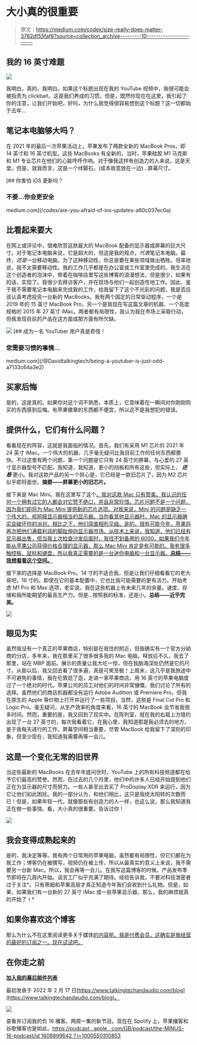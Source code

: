 # 大小真的很重要

> 原文：<https://medium.com/codex/size-really-does-matter-3782df55faf6?source=collection_archive---------10----------------------->

## 我的 16 英寸难题

![](img/7561fc3f7d6175533b655a377ac67606.png)

我明白，真的，我明白。如果这个标题出现在我的 YouTube 视频中，我很可能会被指责为 clickbait。这是我们养成的习惯，但是，既然你现在在这里，我引起了你的注意，让我们开始吧，好吗，为什么我觉得很容易想到这个标题？这一切都始于去年…

## 笔记本电脑够大吗？

在 2021 年的最后一次苹果活动上，苹果发布了两款全新的 MacBook Pros，即 14 英寸和 16 英寸机型。这些 MacBooks 有全新的，当时，苹果硅胶 M1 马克斯和 M1 专业芯片在他们的心脏呼呼作响。对于像我这样有创造力的人来说，这是天堂。但是，就我而言，这是一个绊脚石，(成本故意放在一边)…屏幕尺寸。

[](/codex/are-you-afraid-of-ios-updates-a60c037ec0a) [## 你害怕 iOS 更新吗？

### 不要…你会更安全

medium.com](/codex/are-you-afraid-of-ios-updates-a60c037ec0a) 

## 比看起来要大

在网上或评论中，很难欣赏这款最大的 MacBook 配备的显示器或屏幕的巨大尺寸。对于笔记本电脑来说，它是超大的，但这是我的观点，*代表*笔记本电脑。最终，*还是*一台移动电脑，为了这种移动性，你总是要在某些领域做出牺牲。坦率地说，我不太需要移动性。我的工作几乎都是在办公室或工作室里完成的。我生活在这个创造者的泡沫中，带着在咖啡店里写这些博客的浪漫想法，但是很少，如果有的话，实现了。我很少去拜访客户，并在现场与他们一起创造性地工作。因此，鉴于我不需要笔记本电脑来完成我的工作，给我留下了这个不光彩的问题，我是否应该认真考虑投资一台新的 MacBooks。我有两个固定的日常驱动程序，一个是 2019 年的 15 英寸 MacBook Pro，另一个是我现在写这篇文章的机器，一个高度规格的 2015 年 27 英寸 iMac。两者都有局限性，我认为我在市场上采取行动，但我发现目前的产品在这方面或那方面有所欠缺。

![](img/fa2aca4ad8c96e6491c770b99fa59004.png)[](/@Davidtalkingtech/being-a-youtuber-is-just-odd-a7133c64a3e2) [## 成为一名 YouTuber 用户真是奇怪！

### 您需要习惯的事情…

medium.com](/@Davidtalkingtech/being-a-youtuber-is-just-odd-a7133c64a3e2) 

## 买家后悔

是的，这是真的。如果你对这个词不熟悉，本质上，它意味着在一瞬间对你刚刚购买的东西感到后悔。有苹果徽章的东西都不便宜，所以这不是我想犯的错误。

## 提供什么，它们有什么问题？

看看现在的阵容，这就是我面临的情况。首先，我们有采用 M1 芯片的 2021 年 24 英寸 iMac。一个伟大的机器，几乎毫无疑问比我目前工作的任何东西都要快。不过这里有两个问题，第一个问题是它只有 24 英寸的屏幕，与心爱的 27 英寸显示器型号不匹配。我知道，我知道，更小的挡板和所有这些，但实际上， ***还是*** 更小。我对这款产品的另一个担心是，它已经是一款旧芯片了，因为 M2 芯片似乎即将面世。**摘要——屏幕更小的旧芯片。**

接下来是 Mac Mini。我在这里写了这个[。我对这款 Mac 只有赞美。我认识的任何一个拥有过它的人都会对它赞不绝口，并且非常珍惜。芯片问题不是一个问题，因为我们即将为 Mac Mini 提供新的芯片选项。对我来说，Mini 的问题是缺乏一个伟大的，视网膜显示器相当的显示器。当你看其他显示器时，Mac 的显示器确实会破坏你的派对。相比之下，他们简直相形见绌。是的，很有可能今年，苹果将再次把他们满载利润的脚趾伸向显示器市场。从技术上来说，我知道，他们已经有显示器出售，但当我上次检查沙发后面时，我找不到备用的 6000。如果我们今年能从苹果公司获得价格合理的显示器，那么 Mac Mini 肯定是有可能的。我有很多触控板、鼠标和键盘，所以我真正需要的是一台迷你电脑和一台显示器。**总结——我想看看这个空间。**](/codex/march-of-the-mac-mini-9fd7d6cbbfee)

接下来的选择是 MacBook Pro。14 寸的不适合我，但是让我们仔细看看它的老大哥吧，16 寸的。即使在它的基本配置中，它也比我可能需要的更有活力。开始考虑 M1 Pro 和 Max 选项，老实说，我在这些机器上有未来几年的余量。速度、存储和我所能期望的最高生产力。但是…按照我的标准，还是小。**总结——近乎完美。**

![](img/986507573daf512d498c4266116bb0ef.png)

## 眼见为实

虽然我没有一个真正的苹果商店，特别是在我住的附近，但我确实有一个官方分销商的分店，多年来，我在那里买了很多很多我的 Mac 电脑。释放后不久，我去了那里，站在 MBP 面前。展示的质量让我大吃一惊，但在我脑海深处仍然是它的尺寸。从那以后，我又回去看了很多遍，真是可笑至极！上周末，这几乎是我旅途中不可避免的事情，我在伦敦逛了逛，走进一家苹果商店，用 16 英寸的苹果电脑度过了一个绝对的时代。苹果公司的员工对他们的时间非常慷慨，我们讨论了所有的选择。虽然他们的商店机器都没有运行 Adobe Audition 或 Premiere Pro，但我在原生的 Apple 等价物上打开并运行了一些项目，当然，这些是 Final Cut Pro 和 Logic Pro。毫无疑问，从生产效率的角度来看，16 英寸的 MacBook 会节省我很多时间。然而，重要的是，我又回到了现实中。在陈列室，就在我的右肩上方隐约出现了一台 27 英寸的，每次我看着它，在我心里，我知道那是我必须去的地方。鉴于我每天进行的工作，屏幕空间相当重要，尽管 MacBook 给我留下了深刻的印象，但至少现在，我知道我需要再等一会儿。

## 这是一个变化无常的旧世界

当这些最新的 MacBooks 在去年年底问世时，YouTube 上的所有科技频道都在给予它们最高的赞誉。然而，在过去的几个月里，他们中的许多人已经开始提到他们正在为显示器的尺寸而努力。一些人甚至出去买了 ProDisplay XDR 来运行，因为它让他们如此困扰。我的一部分认为，和他们相比，这只是我绕太阳转的次数而已！但是，如果年轻一代，就像那些有创造力的人一样，也这么说，那么我知道我正在做一些事情。看，大小真的很重要。告诉过你！

![](img/407996a96d2082551d3f2deeb55fa2bf.png)

## 我会变得成熟起来的

是的，我决定等等。我有两个日常用的苹果电脑，虽然都有局限性，但它们都在为我工作；博客仍在被撰写，视频仍在被上传，所以从最真实的意义上来说，我不需要另一台新 Mac。所以，我会再等一会儿。在我写这篇博客的时候，产品发布季节即将在几周内开始。谣言工厂似乎充满了期待。经验告诉我，不要对科技泄密者过于关注*。只有蒂姆和苹果高层才真正知道今年我们会收到什么礼物。但是，如果，如果我们有一台新的 27 英寸 iMac 或一些苹果显示器，那么，我的麻烦就真的开始了！*

## 如果你喜欢这个博客

那么为什么不在这里阅读更多关于媒体[的内容呢。我是付费会员，这确实是我经营的最好的订阅之一。现在试试吧。](https://medium.com/membership)

## 在你走之前

[**加入我的幕后邮件列表**](https://www.talkingtechandaudio.com)

最初发表于 2022 年 2 月 17 日[https://www.talkingtechandaudio.com/blog](https://www.talkingtechandaudio.com/blog)。

![](img/60131553b0b790e072d2ca17eca71259.png)

查看并订阅我的负 16 播客。两周一集的新节目。现在在 Spotify 上，苹果播客和谷歌播客也是如此。[https://podcast . apple . com/GB/podcast/the-MINUS-16-podcast/id 1608899642？i=1000550310853](https://podcasts.apple.com/gb/podcast/the-minus-sixteen-podcast/id1608899642?i=1000550310853)